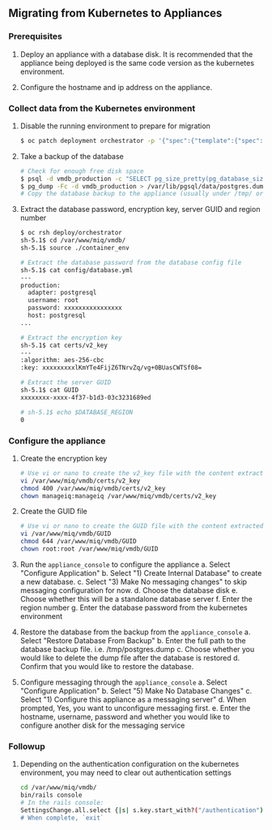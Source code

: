 ## Migrating from Kubernetes to Appliances

### Prerequisites
1. Deploy an appliance with a database disk.  It is recommended that the appliance being deployed is the same code version as the kubernetes environment.

1. Configure the hostname and ip address on the appliance.


### Collect data from the Kubernetes environment
1. Disable the running environment to prepare for migration
   ```bash
   $ oc patch deployment orchestrator -p '{"spec":{"template":{"spec":{"containers":[{"name":"orchestrator","args": ["-c", "sleep 1d"], "command":["/bin/sh"]}]}}}}'
   ```

1. Take a backup of the database
   ```bash
   # Check for enough free disk space
   $ psql -d vmdb_production -c "SELECT pg_size_pretty(pg_database_size('vmdb_production'));"
   $ pg_dump -Fc -d vmdb_production > /var/lib/pgsql/data/postgres.dump
   # Copy the database backup to the appliance (usually under /tmp/ or somewhere that has enough space)
   ```

1. Extract the database password, encryption key, server GUID and region number
   ```bash
   $ oc rsh deploy/orchestrator
   sh-5.1$ cd /var/www/miq/vmdb/
   sh-5.1$ source ./container_env

   # Extract the database password from the database config file
   sh-5.1$ cat config/database.yml
   ---
   production:
     adapter: postgresql
     username: root
     password: xxxxxxxxxxxxxxxx
     host: postgresql
   ...

   # Extract the encryption key
   sh-5.1$ cat certs/v2_key
   ---
   :algorithm: aes-256-cbc
   :key: xxxxxxxxxlKmYTe4FijZ6TNrvZq/vg+0BUasCWTSf08=

   # Extract the server GUID
   sh-5.1$ cat GUID
   xxxxxxxx-xxxx-4f37-b1d3-03c3231689ed

   # sh-5.1$ echo $DATABASE_REGION
   0
   ```


### Configure the appliance
1. Create the encryption key
   ```bash
   # Use vi or nano to create the v2_key file with the content extracted from the orchestrator pod above
   vi /var/www/miq/vmdb/certs/v2_key
   chmod 400 /var/www/miq/vmdb/certs/v2_key
   chown manageiq:manageiq /var/www/miq/vmdb/certs/v2_key
   ```

1. Create the GUID file
   ```bash
   # Use vi or nano to create the GUID file with the content extracted from the orchestrator pod above
   vi /var/www/miq/vmdb/GUID
   chmod 644 /var/www/miq/vmdb/GUID
   chown root:root /var/www/miq/vmdb/GUID
   ```

1. Run the `appliance_console` to configure the appliance
   a. Select "Configure Application"
   b. Select "1) Create Internal Database" to create a new database.
   c. Select "3) Make No messaging changes" to skip messaging configuration for now.
   d. Choose the database disk
   e. Choose whether this will be a standalone database server
   f. Enter the region number
   g. Enter the database password from the kubernetes environment

1. Restore the database from the backup from the `appliance_console`
   a. Select "Restore Database From Backup"
   b. Enter the full path to the database backup file.  i.e. /tmp/postgres.dump
   c. Choose whether you would like to delete the dump file after the database is restored
   d. Confirm that you would like to restore the database.

1. Configure messaging through the `appliance_console`
   a. Select "Configure Application"
   b. Select "5) Make No Database Changes"
   c. Select "1) Configure this appliance as a messaging server"
   d. When prompted, Yes, you want to unconfigure messaging first.
   e. Enter the hostname, username, password and whether you would like to configure another disk for the messaging service


### Followup
1. Depending on the authentication configuration on the kubernetes environment, you may need to clear out authentication settings
   ```bash
   cd /var/www/miq/vmdb/
   bin/rails console
   # In the rails console:
   SettingsChange.all.select {|s| s.key.start_with?("/authentication")}.each {|s| s.destroy}'
   # When complete, `exit`
   ```
